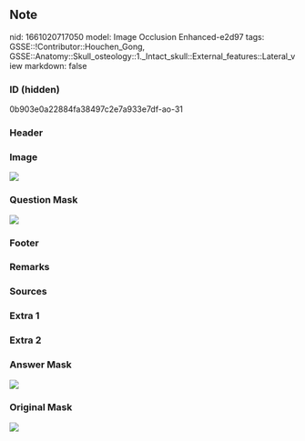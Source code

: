 ## Note
nid: 1661020717050
model: Image Occlusion Enhanced-e2d97
tags: GSSE::!Contributor::Houchen_Gong, GSSE::Anatomy::Skull_osteology::1._Intact_skull::External_features::Lateral_view
markdown: false

### ID (hidden)
0b903e0a22884fa38497c2e7a933e7df-ao-31

### Header


### Image
<img src="tmp2ad8w97y.png">

### Question Mask
<img src="0b903e0a22884fa38497c2e7a933e7df-ao-31-Q.svg">

### Footer


### Remarks


### Sources


### Extra 1


### Extra 2


### Answer Mask
<img src="0b903e0a22884fa38497c2e7a933e7df-ao-31-A.svg">

### Original Mask
<img src="0b903e0a22884fa38497c2e7a933e7df-ao-O.svg">
